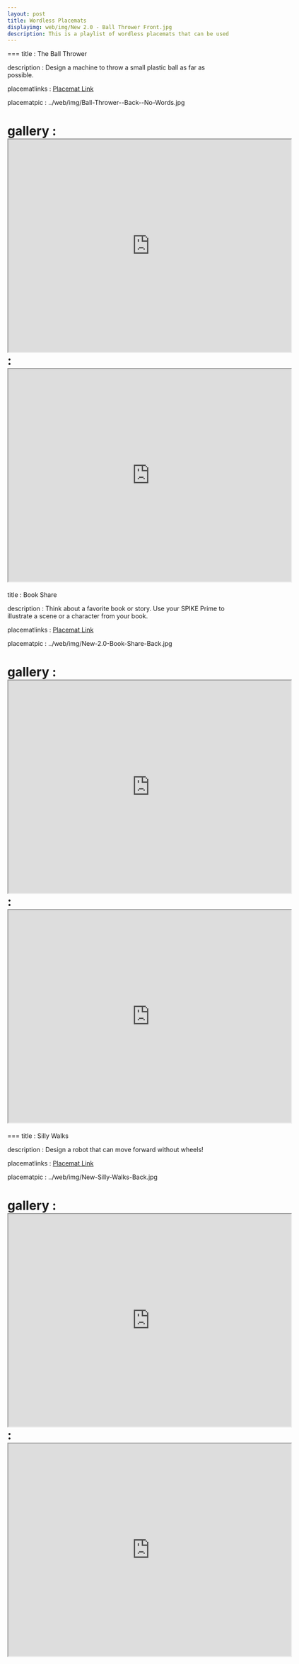 ```yaml
---
layout: post
title: Wordless Placemats
displayimg: web/img/New 2.0 - Ball Thrower Front.jpg
description: This is a playlist of wordless placemats that can be used in a variety of settings, especially in other countries so that translations won't be needed. 
---
```


===
title
: The Ball Thrower

description
: Design a machine to throw a small plastic ball as far as possible.

placematlinks
: [Placemat Link](https://docs.google.com/presentation/d/1IzKZ_8vz0bAED8IvAGgdpGxbdTiDNuvaBwFEaSNwoRg/edit?usp=sharing)

placematpic
: ../web/img/Ball-Thrower--Back--No-Words.jpg

gallery
: <iframe src="https://drive.google.com/file/d/1eBGX-ENreJqvXewdUSfDSViOauXbYW1g/preview" width="640" height="480" allow="autoplay"></iframe>
: <iframe src="https://drive.google.com/file/d/1FVNa7vvXC2BfGeF8SW1Rsw502VyP3Gf3/preview" width="640" height="480" allow="autoplay"></iframe>
======
title
: Book Share

description
: Think about a favorite book or story. Use your SPIKE Prime to illustrate a scene or a character from your book.

placematlinks
: [Placemat Link](https://docs.google.com/presentation/d/1HeMKXrlqdR-yOXIjg0q38-PoVO9QuUFZ8YfuMliQDJM/edit?usp=sharing)

placematpic
: ../web/img/New-2.0-Book-Share-Back.jpg

gallery
: <iframe src="https://drive.google.com/file/d/1OMK9-YDZFOQ4SjunPcD_jF0_UBiDcByI/preview" width="640" height="480" allow="autoplay"></iframe>
: <iframe src="https://drive.google.com/file/d/1eKl7pJQnVSstbyd_bgLk_-AiizODm9gQ/preview" width="640" height="480" allow="autoplay"></iframe>
===
===
title
: Silly Walks

description
: Design a robot that can move forward without wheels!

placematlinks
: [Placemat Link](https://docs.google.com/presentation/d/1iiAiViPR6a0qHEA8k21crNu8B7pXY04-xh0r-BChIfc/edit?usp=sharing)

placematpic
: ../web/img/New-Silly-Walks-Back.jpg

gallery
: <iframe src="https://drive.google.com/file/d/1BwOLCLrmR93XUDbxBJ8lLEP9zphuRWzF/preview" width="640" height="480" allow="autoplay"></iframe>
: <iframe src="https://drive.google.com/file/d/1ECgfb9lzFCPP-pySkvRgiMzL9KA9YU-Z/preview" width="640" height="480" allow="autoplay"></iframe>
===
